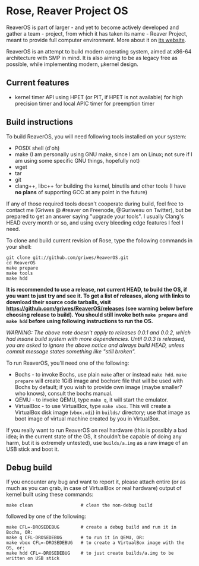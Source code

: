 # Rose, Reaver Project OS

ReaverOS is part of larger - and yet to become actively developed and gather a team - project, from which it has taken
its name - Reaver Project, meant to provide full computer environment. More about it on
[its website](http://reaver-project.org/).

ReaverOS is an attempt to build modern operating system, aimed at x86-64 architecture with SMP in mind. It is also aiming
to be as legacy free as possible, while implementing modern, µkernel design.

## Current features

  * kernel timer API using HPET (or PIT, if HPET is not available) for high precision timer and local APIC timer for
preemption timer

## Build instructions

To build ReaverOS, you will need following tools installed on your system:

  * POSIX shell (d'oh)
  * make (I am personally using GNU make, since I am on Linux; not sure if I am using some specific GNU things, hopefully
not)
  * wget
  * tar
  * git
  * clang++, libc++ for building the kernel, binutils and other tools (I have **no plans** of supporting GCC at any point
in the future)

If any of those required tools doesn't cooperate during build, feel free to contact me (Griwes @ #reaver on Freenode,
@Guriwesu on Twitter), but be prepared to get an answer saying "upgrade your tools". I usually Clang's HEAD every month
or so, and using every bleeding edge features I feel I need.

To clone and build current revision of Rose, type the following commands in your shell:

    git clone git://github.com/griwes/ReaverOS.git
    cd ReaverOS
    make prepare
    make tools
    make hdd

**It is recommended to use a release, not current HEAD, to build the OS, if you want to just try and see it. To get a list
of releases, along with links to download their source code tarballs, visit https://github.com/griwes/ReaverOS/releases
(see warning below before choosing release to build). You should still invoke both `make prepare` and `make hdd` before
using following instructions to run the OS.**

_WARNING: The above note doesn't apply to releases 0.0.1 and 0.0.2, which had insane build system with more dependencies.
Until 0.0.3 is released, you are asked to ignore the above notice and always build HEAD, unless commit message states something
like "still broken"._

To run ReaverOS, you'll need one of the following:

  * Bochs - to invoke Bochs, use plain `make` after or instead `make hdd`. `make prepare` will create 1GiB image and bochsrc
file that will be used with Bochs by default; if you wish to provide own image (maybe smaller? who knows), consult the bochs
manual.
  * QEMU - to invoke QEMU, type `make q`, it will start the emulator.
  * VirtualBox - to use VirtualBox, type `make vbox`. This will create a VirtualBox disk image (`vbox.vdi`) in `builds/`
directory; use that image as boot image of virtual machine created by you in VirtualBox.

If you really want to run ReaverOS on real hardware (this is possibly a bad idea; in the current state of the OS, it shouldn't
be capable of doing any harm, but it is extremely untested), use `builds/a.img` as a raw image of an USB stick and boot it.

## Debug build

If you encounter any bug and want to report it, please attach entire (or as much as you can grab, in case of VirtualBox
or real hardware) output of kernel built using these commands:

    make clean                  # clean the non-debug build

followed by one of the following:

    make CFL=-DROSEDEBUG        # create a debug build and run it in Bochs, OR:
    make q CFL-DROSEDEBUG       # to run it in QEMU, OR:
    make vbox CFL=-DROSEDEBUG   # to create a VirtualBox image with the OS, or:
    make hdd CFL=-DROSEDEBUG    # to just create builds/a.img to be written on USB stick
